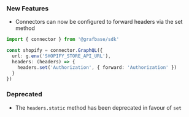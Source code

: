 ### New Features

- Connectors can now be configured to forward headers via the set method

```ts
import { connector } from '@grafbase/sdk'

const shopify = connector.GraphQL({
  url: g.env('SHOPIFY_STORE_API_URL'),
  headers: (headers) => {
    headers.set('Authorization', { forward: 'Authorization' })
  }
})
```

### Deprecated

- The `headers.static` method has been deprecated in favour of `set`
